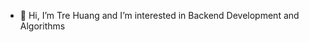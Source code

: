 - 👋 Hi, I’m Tre Huang and I’m interested in Backend Development and Algorithms 

<!---
siaslas98/siaslas98 is a ✨ special ✨ repository because its `README.md` (this file) appears on your GitHub profile.
You can click the Preview link to take a look at your changes.
--->
